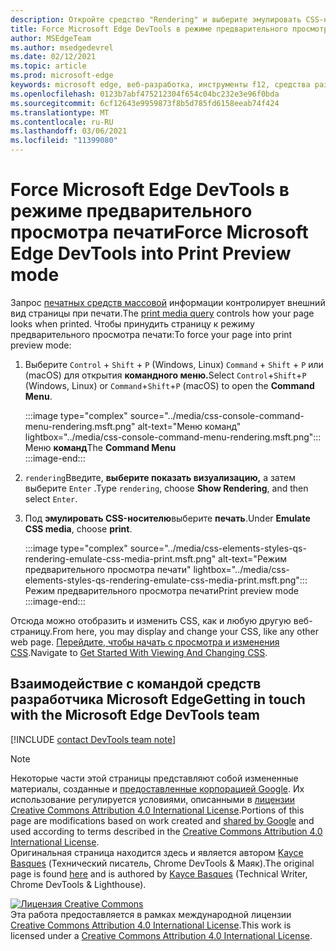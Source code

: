 ```yaml
---
description: Откройте средство "Rendering" и выберите эмулировать CSS-носителю > печать.
title: Force Microsoft Edge DevTools в режиме предварительного просмотра печати (CSS Print Media Type)
author: MSEdgeTeam
ms.author: msedgedevrel
ms.date: 02/12/2021
ms.topic: article
ms.prod: microsoft-edge
keywords: microsoft edge, веб-разработка, инструменты f12, средства разработчика
ms.openlocfilehash: 0123b7abf475212304f654c04bc232e3e96f0bda
ms.sourcegitcommit: 6cf12643e9959873f8b5d785fd6158eeab74f424
ms.translationtype: MT
ms.contentlocale: ru-RU
ms.lasthandoff: 03/06/2021
ms.locfileid: "11399080"
---
```

<!-- Copyright Kayce Basques 

   Licensed under the Apache License, Version 2.0 (the "License");
   you may not use this file except in compliance with the License.
   You may obtain a copy of the License at

       https://www.apache.org/licenses/LICENSE-2.0

   Unless required by applicable law or agreed to in writing, software
   distributed under the License is distributed on an "AS IS" BASIS,
   WITHOUT WARRANTIES OR CONDITIONS OF ANY KIND, either express or implied.
   See the License for the specific language governing permissions and
   limitations under the License.  -->

# <a name="force-microsoft-edge-devtools-into-print-preview-mode"></a><span data-ttu-id="b5134-104">Force Microsoft Edge DevTools в режиме предварительного просмотра печати</span><span class="sxs-lookup"><span data-stu-id="b5134-104">Force Microsoft Edge DevTools into Print Preview mode</span></span>  

<span data-ttu-id="b5134-105">Запрос [печатных средств массовой][MDNUsingMediaQueries] информации контролирует внешний вид страницы при печати.</span><span class="sxs-lookup"><span data-stu-id="b5134-105">The [print media query][MDNUsingMediaQueries] controls how your page looks when printed.</span></span>  <span data-ttu-id="b5134-106">Чтобы принудить страницу к режиму предварительного просмотра печати:</span><span class="sxs-lookup"><span data-stu-id="b5134-106">To force your page into print preview mode:</span></span>  

1.  <span data-ttu-id="b5134-107">Выберите `Control` + `Shift` + `P` \(Windows, Linux\) `Command` + `Shift` + `P` или \(macOS\) для открытия **командного меню.**</span><span class="sxs-lookup"><span data-stu-id="b5134-107">Select `Control`+`Shift`+`P` \(Windows, Linux\) or `Command`+`Shift`+`P` \(macOS\) to open the **Command Menu**.</span></span>  
    
    :::image type="complex" source="../media/css-console-command-menu-rendering.msft.png" alt-text="Меню команд" lightbox="../media/css-console-command-menu-rendering.msft.png":::
       <span data-ttu-id="b5134-109">Меню **команд**</span><span class="sxs-lookup"><span data-stu-id="b5134-109">The **Command Menu**</span></span>  
    :::image-end:::  
    
1.  <span data-ttu-id="b5134-110">`rendering`Введите, **выберите показать визуализацию,** а затем выберите `Enter` .</span><span class="sxs-lookup"><span data-stu-id="b5134-110">Type `rendering`, choose **Show Rendering**, and then select `Enter`.</span></span>  
1.  <span data-ttu-id="b5134-111">Под **эмулировать CSS-носителю**выберите **печать**.</span><span class="sxs-lookup"><span data-stu-id="b5134-111">Under **Emulate CSS media**, choose **print**.</span></span>  
    
    :::image type="complex" source="../media/css-elements-styles-qs-rendering-emulate-css-media-print.msft.png" alt-text="Режим предварительного просмотра печати" lightbox="../media/css-elements-styles-qs-rendering-emulate-css-media-print.msft.png":::
       <span data-ttu-id="b5134-113">Режим предварительного просмотра печати</span><span class="sxs-lookup"><span data-stu-id="b5134-113">Print preview mode</span></span>  
    :::image-end:::  
    
<span data-ttu-id="b5134-114">Отсюда можно отобразить и изменить CSS, как и любую другую веб-страницу.</span><span class="sxs-lookup"><span data-stu-id="b5134-114">From here, you may display and change your CSS, like any other web page.</span></span>  <span data-ttu-id="b5134-115">[Перейдите, чтобы начать с просмотра и изменения CSS][DevToolsCSSGetStarted].</span><span class="sxs-lookup"><span data-stu-id="b5134-115">Navigate to [Get Started With Viewing And Changing CSS][DevToolsCSSGetStarted].</span></span>  

## <a name="getting-in-touch-with-the-microsoft-edge-devtools-team"></a><span data-ttu-id="b5134-116">Взаимодействие с командой средств разработчика Microsoft Edge</span><span class="sxs-lookup"><span data-stu-id="b5134-116">Getting in touch with the Microsoft Edge DevTools team</span></span>  

[!INCLUDE [contact DevTools team note](../includes/contact-devtools-team-note.md)]  

<!-- links -->  

[MicrosoftEdgeDevTools]: ../../devtools-guide-chromium/index.md "Средства разработки Microsoft Edge (Chromium) | Документы Майкрософт"  
[DevToolsCSSGetStarted]: ./index.md "Начало работы с просмотром и изменением CSS-| Документы Майкрософт"  

[MDNUsingMediaQueries]: https://developer.mozilla.org/docs/Web/CSS/Media_Queries/Using_media_queries "Использование запросов мультимедиа | MDN"  

> [!NOTE]
> <span data-ttu-id="b5134-120">Некоторые части этой страницы представляют собой измененные материалы, созданные и [предоставленные корпорацией Google][GoogleSitePolicies]. Их использование регулируется условиями, описанными в [лицензии Creative Commons Attribution 4.0 International License][CCA4IL].</span><span class="sxs-lookup"><span data-stu-id="b5134-120">Portions of this page are modifications based on work created and [shared by Google][GoogleSitePolicies] and used according to terms described in the [Creative Commons Attribution 4.0 International License][CCA4IL].</span></span>  
> <span data-ttu-id="b5134-121">Оригинальная страница [](https://developers.google.com/web/tools/chrome-devtools/css/print-preview) находится здесь и является автором [Kayce Basques][KayceBasques] \(Технический писатель, Chrome DevTools \& Маяк\).</span><span class="sxs-lookup"><span data-stu-id="b5134-121">The original page is found [here](https://developers.google.com/web/tools/chrome-devtools/css/print-preview) and is authored by [Kayce Basques][KayceBasques] \(Technical Writer, Chrome DevTools \& Lighthouse\).</span></span>  

[![Лицензия Creative Commons][CCby4Image]][CCA4IL]  
<span data-ttu-id="b5134-123">Эта работа предоставляется в рамках международной лицензии [Creative Commons Attribution 4.0 International License][CCA4IL].</span><span class="sxs-lookup"><span data-stu-id="b5134-123">This work is licensed under a [Creative Commons Attribution 4.0 International License][CCA4IL].</span></span>  

[CCA4IL]: https://creativecommons.org/licenses/by/4.0  
[CCby4Image]: https://i.creativecommons.org/l/by/4.0/88x31.png  
[GoogleSitePolicies]: https://developers.google.com/terms/site-policies  
[KayceBasques]: https://developers.google.com/web/resources/contributors/kaycebasques  
